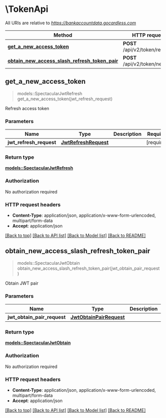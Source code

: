 # \TokenApi

All URIs are relative to *https://bankaccountdata.gocardless.com*

| Method                                                                                                   | HTTP request                    | Description |
| -------------------------------------------------------------------------------------------------------- | ------------------------------- | ----------- |
| [**get_a_new_access_token**](TokenApi.md#get_a_new_access_token)                                         | **POST** /api/v2/token/refresh/ |
| [**obtain_new_access_slash_refresh_token_pair**](TokenApi.md#obtain_new_access_slash_refresh_token_pair) | **POST** /api/v2/token/new/     |

## get_a_new_access_token

> models::SpectacularJwtRefresh get_a_new_access_token(jwt_refresh_request)

Refresh access token

### Parameters

| Name                    | Type                                          | Description | Required   | Notes |
| ----------------------- | --------------------------------------------- | ----------- | ---------- | ----- |
| **jwt_refresh_request** | [**JwtRefreshRequest**](JwtRefreshRequest.md) |             | [required] |

### Return type

[**models::SpectacularJwtRefresh**](SpectacularJWTRefresh.md)

### Authorization

No authorization required

### HTTP request headers

- **Content-Type**: application/json, application/x-www-form-urlencoded, multipart/form-data
- **Accept**: application/json

[[Back to top]](#) [[Back to API list]](../README.md#documentation-for-api-endpoints) [[Back to Model list]](../README.md#documentation-for-models) [[Back to README]](../README.md)

## obtain_new_access_slash_refresh_token_pair

> models::SpectacularJwtObtain obtain_new_access_slash_refresh_token_pair(jwt_obtain_pair_request)

Obtain JWT pair

### Parameters

| Name                        | Type                                                | Description | Required   | Notes |
| --------------------------- | --------------------------------------------------- | ----------- | ---------- | ----- |
| **jwt_obtain_pair_request** | [**JwtObtainPairRequest**](JwtObtainPairRequest.md) |             | [required] |

### Return type

[**models::SpectacularJwtObtain**](SpectacularJWTObtain.md)

### Authorization

No authorization required

### HTTP request headers

- **Content-Type**: application/json, application/x-www-form-urlencoded, multipart/form-data
- **Accept**: application/json

[[Back to top]](#) [[Back to API list]](../README.md#documentation-for-api-endpoints) [[Back to Model list]](../README.md#documentation-for-models) [[Back to README]](../README.md)
